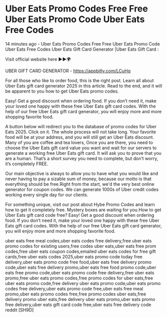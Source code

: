 # Uber Eats Promo Codes Free Free Uber Eats Promo Code Uber Eats Free Codes

14 minutes ago - Uber Eats Promo Codes Free Free Uber Eats Promo Code Uber Eats Free Codes Uber Eats Gift Card Generator |Uber Eats Gift Card :

Visit official website here ►►🌍 

UBER GIFT CARD GENERATOR - https://appbitly.com/LCuHq

For all those who like to order food, this is the right post. Learn all about Uber Eats gift card generator 2025 in this article. Read to the end, and it will be apparent to you how to get Uber Eats promo codes.

Easy! Get a good discount when ordering food. If you don’t need it, make your loved one happy with these free Uber Eats gift card codes. With the help of our free Uber Eats gift card generator, you will enjoy more and more shopping favorite food.

A button below will redirect you to the database of promo codes for Uber Eats 2025. Click on it. The whole process will not take long. Your favorite food will be at your address, and you will still get an Uber Eats discount. Many of you are coffee and tea lovers, Once you are there, you need to choose the Uber Eats gift card value you want and wait for our servers to generate a working free Uber Eats gift card. It will ask you to prove that you are a human. That’s a short survey you need to complete, but don’t worry, it’s completely FREE.

Our main objective is always to allow you to have what you would like and never having to pay a sizable sum of money, because our motto is that everything should be free.Right from the start, we'd the very best online generator for coupon codes. We can generate 1000s of Uber credit codes working every single day for our clients.

For something unique, visit our post about Hybe Promo Codes and learn how to get it completely free. Mystery boxes are waiting for you.How to get Uber Eats gift card code free? Easy! Get a good discount when ordering food. If you don’t need it, make your loved one happy with these free Uber Eats gift card codes. With the help of our free Uber Eats gift card generator, you will enjoy more and more shopping favorite food.

uber eats free meal codes,uber eats codes free delivery,free uber eats promo codes for existing users,free codes uber eats,uber eats free prom codes,free uber eats coupon codes,emailed uber eats codes for free gift cards,free uber eats codes 2025,uber eats promo code today free delivery,uber eats promo code free food,uber eats free delivery promo code,uber eats free delivery promo,uber eats free food promo code,uber eats free promo code,uber eats promo code free delivery,free uber eats promo,free uber eats promo codes,free promo codes for uber eats,free uber eats promo code,free delivery uber eats promo code,uber eats promo codes free delivery,uber eats promo code free,uber eats free meal promo,uber eats promo codes free,free promo codes uber eats,free delivery promo uber eats,free delivery uber eats promo,uber eats promo free delivery,uber eats gift card code free,uber eats free delivery code reddit [SH9D]

